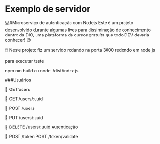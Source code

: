 # Exemplo de servidor 

:computer:\#Microserviço de autenticação com Nodejs Este é um projeto desenvolvido durante algumas lives para dissiminação de conhecimento dentro da DIO, uma plataforma de cursos gratuíta que todo DEV deveria conhecer! 😉

:computer_mouse: Neste projeto fiz um servido rodando na porta 3000 redondo em node js

para executar teste

npm run build ou  node ./dist/index.js

\###Usuários 

:ticket: GET/users 

:ticket: GET /users/:uuid 

:ticket: POST /users 

:ticket: PUT /users/:uuid 

:ticket: DELETE /users/:uuid Autenticação 

:ticket: POST /token POST /token/validate